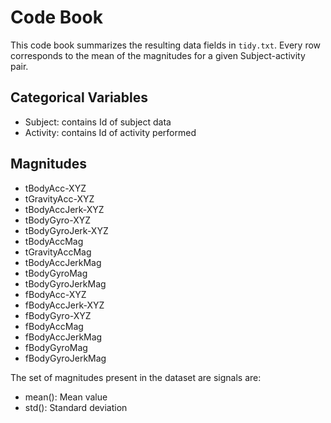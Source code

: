 # Code Book

This code book summarizes the resulting data fields in `tidy.txt`.
Every row corresponds to the mean of the magnitudes for a given Subject-activity pair.


## Categorical Variables
* Subject: contains Id of subject data
* Activity: contains Id of activity performed


## Magnitudes
* tBodyAcc-XYZ
* tGravityAcc-XYZ
* tBodyAccJerk-XYZ
* tBodyGyro-XYZ
* tBodyGyroJerk-XYZ
* tBodyAccMag
* tGravityAccMag
* tBodyAccJerkMag
* tBodyGyroMag
* tBodyGyroJerkMag
* fBodyAcc-XYZ
* fBodyAccJerk-XYZ
* fBodyGyro-XYZ
* fBodyAccMag
* fBodyAccJerkMag
* fBodyGyroMag
* fBodyGyroJerkMag

The set of magnitudes present in the dataset are signals are: 

* mean(): Mean value
* std(): Standard deviation


